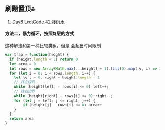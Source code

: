 ## 刷题置顶🔝

1. [Day6 LeetCode 42 接雨水](#1)

#### 方法二，暴力循环，按照每层的方式
这种解法和第一种比较类似，但是 会超出时间限制

```javascript
var trap = function(height) {
  if (height.length < 2) return 0
  let area = 0
  let rows = new Array(Math.max(...height) + 1).fill(0).map((v, i) => i)
  for (let i = 0; i < rows.length; i++) {
    let left = 0, right = height.length - 1
    // 找左边界
    while (height[left] - rows[i] <= 0) left++;
    // 找右边界
    while (height[right] - rows[i] <= 0) right--;
    for (let j = left; j <= right; j++) {
        if (height[j] - rows[i] <= 0) area++
    }
  }
  return area
}
```

